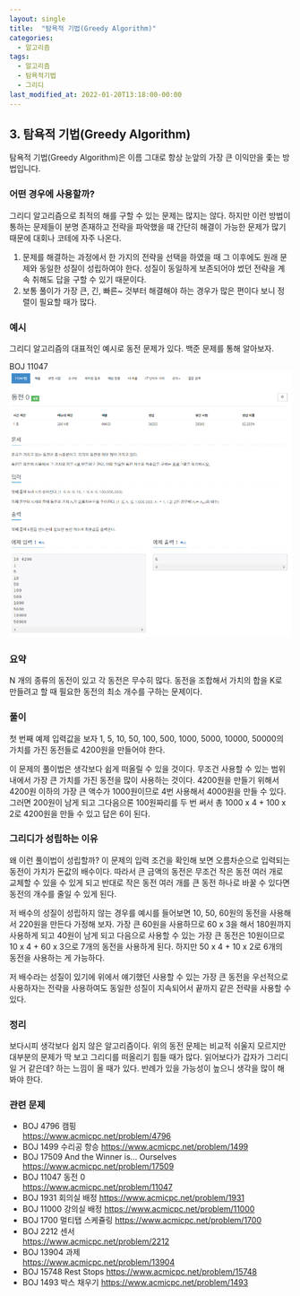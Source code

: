 ```yaml
---
layout: single
title:  "탐욕적 기법(Greedy Algorithm)"
categories:
  - 알고리즘
tags:
  - 알고리즘
  - 탐욕적기법
  - 그리디
last_modified_at: 2022-01-20T13:18:00-00:00
---
```


## 3. 탐욕적 기법(Greedy Algorithm)

탐욕적 기법(Greedy Algorithm)은 이름 그대로 항상 눈앞의 가장 큰 이익만을 좇는 방법입니다.

### 어떤 경우에 사용할까?

그리디 알고리즘으로 최적의 해를 구할 수 있는 문제는 많지는 않다. 하지만 이런 방법이 통하는 문제들이 분명 존재하고 전략을 파악했을 때 간단히 해결이 가능한 문제가 많기 때문에 대회나 코테에 자주 나온다.

1. 문제를 해결하는 과정에서 한 가지의 전략을 선택을 하였을 때 그 이후에도 원래 문제와 동일한 성질이 성립하여야 한다.
   성질이 동일하게 보존되어야 썼던 전략을 계속 취해도 답을 구할 수 있기 때문이다.
2. 보통 풀이가 가장 큰, 긴, 빠른~ 것부터 해결해야 하는 경우가 많은 편이다 보니 정렬이 필요할 때가 많다.

### 예시

그리디 알고리즘의 대표적인 예시로 동전 문제가 있다.
백준 문제를 통해 알아보자.

BOJ 11047
![BOJ11047](../images/2022-01-20-Greedy/BOJ11047.PNG)

### 요약

N 개의 종류의 동전이 있고 각 동전은 무수히 많다. 동전을 조합해서 가치의 합을 K로 만들려고 할 때 필요한 동전의 최소 개수를 구하는 문제이다.

### 풀이

첫 번째 예제 입력값을 보자
1, 5, 10, 50, 100, 500, 1000, 5000, 10000, 50000의 가치를 가진 동전들로 4200원을 만들어야 한다.

이 문제의 풀이법은 생각보다 쉽게 떠올릴 수 있을 것이다.
무조건 사용할 수 있는 범위 내에서 가장 큰 가치를 가진 동전을 많이 사용하는 것이다. 4200원을 만들기 위해서 4200원 이하의 가장 큰 액수가 1000원이므로 4번 사용해서 4000원을 만들 수 있다. 그러면 200원이 남게 되고 그다음으론 100원짜리를 두 번 써서 총 1000 x 4  + 100 x 2로 4200원을 만들 수 있고 답은 6이 된다.

### 그리디가 성립하는 이유

왜 이런 풀이법이 성립할까? 이 문제의 입력 조건을 확인해 보면 오름차순으로 입력되는 동전이 가치가 돈값의 배수이다. 따라서 큰 금액의 동전은 무조건 작은 동전 여러 개로 교체할 수 있을 수 있게 되고 반대로 작은 동전 여러 개를 큰 동전 하나로 바꿀 수 있다면 동전의 개수를 줄일 수 있게 된다.

저 배수의 성질이 성립하지 않는 경우를 예시를 들어보면 10, 50, 60원의 동전을 사용해서 220원을 만든다 가정해 보자.
가장 큰 60원을 사용하므로 60 x 3을 해서 180원까지 사용하게 되고 40원이 남게 되고 다음으로 사용할 수 있는 가장 큰 동전은 10원이므로 10 x 4 + 60 x 3으로 7개의 동전을 사용하게 된다.
하지만 50 x 4 + 10 x 2로 6개의 동전을 사용하는 게 가능하다.

저 배수라는 성질이 있기에 위에서 얘기했던 사용할 수 있는 가장 큰 동전을 우선적으로 사용하자는 전략을 사용하여도 동일한 성질이 지속되어서 끝까지 같은 전략을 사용할 수 있다.

### 정리

보다시피 생각보다 쉽지 않은 알고리즘이다. 위의 동전 문제는 비교적 쉬울지 모르지만 대부분의 문제가 딱 보고 그리디를 떠올리기 힘들 때가 많다. 읽어보다가 갑자가 그리디일 거 같은데? 하는 느낌이 올 때가 있다. 반례가 있을 가능성이 높으니 생각을 많이 해봐야 한다.

### 관련 문제

- BOJ 4796 캠핑  
  <https://www.acmicpc.net/problem/4796>
- BOJ 1499 수리공 항승 
  <https://www.acmicpc.net/problem/1499>
- BOJ 17509 And the Winner is... Ourselves
  <https://www.acmicpc.net/problem/17509>
- BOJ 11047 동전 0  
  <https://www.acmicpc.net/problem/11047>
- BOJ 1931 회의실 배정 
  <https://www.acmicpc.net/problem/1931>
- BOJ 11000 강의실 배정
  <https://www.acmicpc.net/problem/11000>
- BOJ 1700 멀티탭 스케쥴링
  <https://www.acmicpc.net/problem/1700>
- BOJ 2212 센서  
  <https://www.acmicpc.net/problem/2212>
- BOJ 13904 과제  
  <https://www.acmicpc.net/problem/13904>
- BOJ 15748 Rest Stops
  <https://www.acmicpc.net/problem/15748>
- BOJ 1493 박스 채우기
  <https://www.acmicpc.net/problem/1493>
